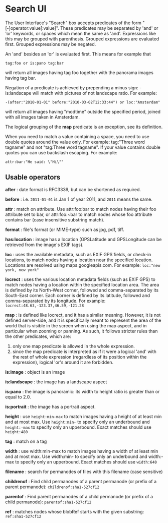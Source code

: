 # Search UI

The User Interface's "Search" box accepts predicates of the form
"[-]operator:value[:value]".  These predicates may be separated by 'and' or 'or'
keywords, or spaces which mean the same as 'and'. Expressions like this may be
grouped with parenthesis. Grouped expressions are evaluated first. Grouped
expressions may be negated.

An 'and' besides an 'or' is evaluated first. This means for example that

    tag:foo or is:pano tag:bar

will return all images having tag foo together with the panorama images having
tag bar.

Negation of a predicate is achieved by prepending a minus sign: -is:landscape
will match with pictures of not landscape ratio. For example:

    -(after:"2010-01-01" before:"2010-03-02T12:33:44") or loc:"Amsterdam"

will return all images having "modtime" outside the specified period, joined
with all images taken in Amsterdam.

The logical grouping of the **map** predicate is an exception, see its definition.

When you need to match a value containing a space, you need to use double quotes
around the value only. For example: tag:"Three word tagname" and not "tag:Three
word tagname".  If your value contains double quotes you can use backslash
escaping.  For example:

    attr:bar:"He said: \"Hi\""

## Usable operators

**<a name="after"></a>after**
: date format is RFC3339, but can be shortened as required.

**<a name="before"></a>before**
: i.e. `2011-01-01` is Jan 1 of year 2011, and `2011` means the same.

**<a name="attr"></a>attr**
: match on attribute. Use attr:foo:bar to match nodes having their foo attribute
  set to bar, or attr:foo:~bar to match nodes whose foo attribute contains bar
  (case insensitive substring match).

**<a name="format"></a>format**
: file's format (or MIME-type) such as jpg, pdf, tiff.

**<a name="location"></a>has:location**
: image has a location (GPSLatitude and GPSLongitude can be retrieved from the
  image's EXIF tags).

**<a name="loc"></a>loc**
: uses the available metadata, such as EXIF GPS fields, or check-in locations,
  to match nodes having a location near the specified location.  Locations are
  resolved using maps.googleapis.com. For example: `loc:"new york, new york"`

**<a name="locrect"></a>locrect**
: uses the various location metadata fields (such as EXIF GPS) to match nodes
  having a location within the specified location area. The area is defined by
  its North-West corner, followed and comma-separated by its South-East corner.
  Each corner is defined by its latitude, followed and comma-separated by its
  longitude. For example: `locrect:48.63,-123.37,46.59,-121.28`

**<a name="map"></a>map**
: is defined like locrect, and it has a similar meaning. However, it is not
  defined server-side, and it is specifically meant to represent the area of the
  world that is visible in the screen when using the map aspect, and in particular
  when zooming or panning. As such, it follows stricter rules than the other
  predicates, which are:
  1. only one map predicate is allowed in the whole expression.
  2. since the map predicate is interpreted as if it were a logical 'and' with the
     rest of whole expression (regardless of its position within the expression),
     logical 'or's around it are forbidden.

**<a name="image"></a>is:image**
: object is an image

**<a name="lanscape"></a>is:landscape**
: the image has a landscape aspect

**<a name="pano"></a>is:pano**
: the image is panoramic: its width to height ratio is greater than or equal to 2.0.

**<a name="portrait"></a>is:portrait**
: the image has a portrait aspect.

**<a name="height"></a>height**
: use `height:min-max` to match images having a height of at least min and at most
  max. Use `height:min-` to specify only an underbound and `height:-max` to specify
  only an upperbound.  Exact matches should use `height:480`

**<a name="tag"></a>tag**
: match on a tag

**<a name="width"></a>width**
: use width:min-max to match images having a width of at least min and at most
  max. Use width:min- to specify only an underbound and width:-max to specify
  only an upperbound.  Exact matches should use `width:640`

**<a name="filename"></a>filename**
: search for permanodes of files with this filename (case sensitive)

**<a name="childrenof"></a>childrenof**
: Find child permanodes of a parent permanode (or prefix of a parent permanode):
  `childrenof:sha1-527cf12`

**<a name="parentof"></a>parentof**
: Find parent permanodes of a child permanode (or prefix of a child permanode):
  `parentof:sha1-527cf12`

**<a name="ref"></a>ref**
: matches nodes whose blobRef starts with the given substring:
  `ref:sha1-527cf12`
